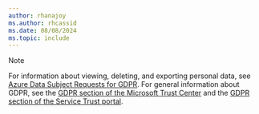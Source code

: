 ```yaml
---
author: rhanajoy
ms.author: rhcassid
ms.date: 08/08/2024
ms.topic: include
---
```


> [!NOTE]
> For information about viewing, deleting, and exporting personal data, see [Azure Data Subject Requests for GDPR](/compliance/regulatory/gdpr-dsr-azure). For general information about GDPR, see the [GDPR section of the Microsoft Trust Center](https://www.microsoft.com/trust-center/privacy/gdpr-overview) and the [GDPR section of the Service Trust portal](https://servicetrust.microsoft.com/ViewPage/GDPRGetStarted).
